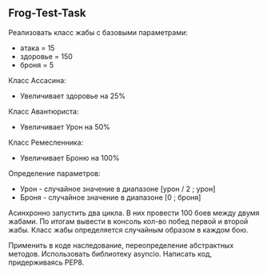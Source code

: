 ## Frog-Test-Task

Реализовать класс жабы с базовыми параметрами:
- атака = 15
- здоровье = 150
- броня = 5

Класс Ассасина:

- Увеличивает здоровье на 25%

Класс Авантюриста:

- Увеличивает Урон на 50%

Класс Ремесленника:

- Увеличивает Броню на 100%

Определение параметров:
- Урон - случайное значение в диапазоне [урон / 2 ; урон]
- Броня - случайное значение в диапазоне [0 ; броня]

Асинхронно запустить два цикла. В них провести 100 боев между двумя жабами.
По итогам вывести в консоль кол-во побед первой и второй жабы.
Класс жабы определяется случайным образом в каждом бою.

Применить в коде наследование, переопределение абстрактных методов. 
Использовать библиотеку asyncio.
Написать код, придерживаясь PEP8.